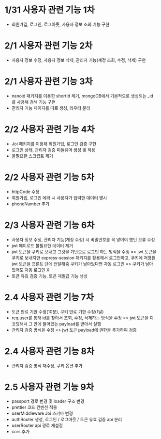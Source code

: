 # 1/31 사용자 관련 기능 1차

- 회원가입, 로그인, 로그아웃, 사용자 정보 조회 기능 구현

# 2/1 사용자 관련 기능 2차

- 사용자 정보 수정, 사용자 정보 삭제, 관리자 기능(계정 조회, 수정, 삭제) 구현

# 2/1 사용자 관련 기능 3차

- nanoid 패키지를 이용한 shortId 제거, mongoDB에서 기본적으로 생성되는 \_id를 사용해 검색 기능 구현
- 관리자 기능 페이지를 따로 생성, 라우터 분리

# 2/2 사용자 관련 기능 4차

- Joi 패키지를 이용해 회원가입, 로그인 검증 구현
- 로그인 상태, 관리자 검증 미들웨어 생성 및 적용
- 불필요한 스크립트 제거

# 2/2 사용자 관련 기능 5차

- httpCode 수정
- 회원가입, 로그인 에러 시 사용자가 입력한 데이터 명시
- phoneNumber 추가

# 2/3 사용자 관련 기능 6차

- 사용자 정보 수정, 관리자 기능(계정 수정) 시 비밀번호를 꼭 넣어야 했던 오류 수정
- jwt 페이로드 불필요한 데이터 제거
- jwt 토큰을 쿠키로 보내고 그것을 기반으로 로그인 하는 방식을 수정
  => jwt 토큰을 쿠키로 보내지만 express-session 패키지를 활용해서 로그인하고, 쿠키에 저장된 jwt 토큰을 프론트 단에 전달해줌
  쿠키가 남아있다면 자동 로그인 => 쿠키가 남아있어도 자동 로그인 X
- 토큰 유효 검증 기능, 토큰 재발급 기능 생성

# 2.4 사용자 관련 기능 7차

- 토큰 만료 기한 수정(10분), 쿠키 만료 기한 수정(1달)
- req.user를 통해 id를 찾아서 조회, 수정, 삭제하는 방식을 수정
  => jwt 토큰을 디코딩해서 그 안에 들어있는 payload를 받아서 실행
- 관리자 검증 방식을 수정 => jwt 토큰 payload에 권한을 추가하여 검증

# 2.4 사용자 관련 기능 8차

- 관리자 검증 방식 재수정, 쿠키 옵션 추가

# 2.5 사용자 관련 기능 9차

- passport 경로 변경 및 loader 구조 변경
- prettier 코드 컨벤션 적용
- userMiddleware Joi 스키마 변경
- authRouter 생성, 로그인 / 로그아웃 / 토큰 유효 검증 api 분리
- userRouter api 경로 재설정
- cors 추가
